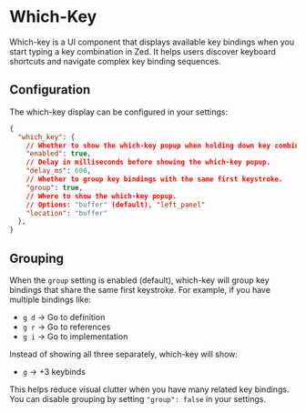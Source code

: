 # Which-Key

Which-key is a UI component that displays available key bindings when you start typing a key combination in Zed. It helps users discover keyboard shortcuts and navigate complex key binding sequences.

## Configuration

The which-key display can be configured in your settings:

```json
{
  "which_key": {
    // Whether to show the which-key popup when holding down key combinations.
    "enabled": true,
    // Delay in milliseconds before showing the which-key popup.
    "delay_ms": 600,
    // Whether to group key bindings with the same first keystroke.
    "group": true,
    // Where to show the which-key popup.
    // Options: "buffer" (default), "left_panel"
    "location": "buffer"
  },
}
```

## Grouping

When the `group` setting is enabled (default), which-key will group key bindings that share the same first keystroke. For example, if you have multiple bindings like:
- `g d` → Go to definition
- `g r` → Go to references
- `g i` → Go to implementation

Instead of showing all three separately, which-key will show:
- `g` → +3 keybinds

This helps reduce visual clutter when you have many related key bindings. You can disable grouping by setting `"group": false` in your settings.
